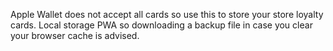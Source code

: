 Apple Wallet does not accept all cards so use this to store your store loyalty cards. Local storage PWA so downloading a backup file in case you clear your browser cache is advised.
